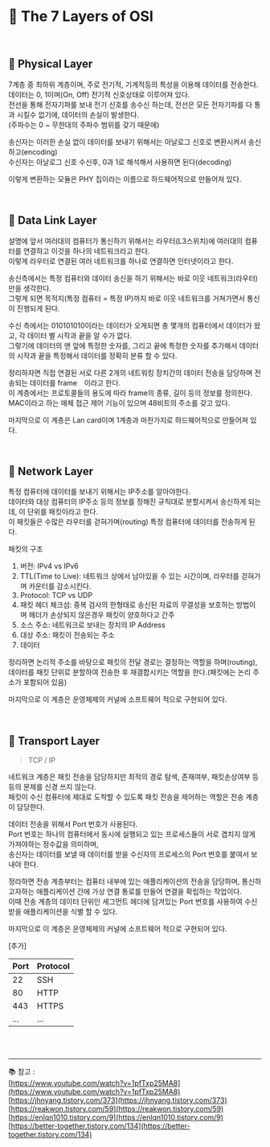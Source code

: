 # 🔑 The 7 Layers of OSI

<br>

## 📌 Physical Layer

7계층 중 최하위 계층이며, 주로 전기적, 기계적등의 특성을 이용해 데이터를 전송한다.<br>
데이터는 0, 1이며(On, Off) 전기적 신호상태로 이루어져 있다.<br>
전선을 통해 전자기파를 보내 전기 신호를 송수신 하는데, 전선은 모든 전자기파를 다 통과 시킬수 없기에, 데이터의 손실이 발생한다.<br>
(주파수는 0 ~ 무한대의 주파수 범위를 갖기 때문에)<br>

송신자는 이러한 손실 없이 데이터를 보내기 위해서는 아날로그 신호로 변환시켜서 송신하고(encoding)<br>
수신자는 아날로그 신호 수신후, 0과 1로 해석해서 사용하면 된다(decoding)<br>

이렇게 변환하는 모듈은 PHY 칩이라는 이름으로 하드웨어적으로 만들어져 있다.

<br>

## 📌 Data Link Layer

설명에 앞서 여러대의 컴퓨터가 통신하기 위해서는 라우터(L3스위치)에 여러대의 컴퓨터를 연결하고 이것을 하나의 네트워크라고 한다.<br>
이렇게 라우터로 연결된 여러 네트워크를 하나로 연결하면 인터넷이라고 한다.<br>

송신측에서는 특정 컴퓨터와 데이터 송신을 하기 위해서는 바로 이웃 네트워크(라우터)만을 생각한다.<br>
그렇게 되면 목적지(특정 컴퓨터 = 특정 IP)까지 바로 이웃 네트워크를 거쳐가면서 통신이 진행되게 된다.<br>

수신 측에서는 010101010이라는 데이터가 오게되면 총 몇개의 컴퓨터에서 데이터가 왔고, 각 데이터 별 시작과 끝을 알 수가 없다.<br>
그렇기에 데이터의 맨 앞에 특정한 숫자를, 그리고 끝에 특정한 숫자를 추가해서 데이터의 시작과 끝을 특정해서 데이터를 정확히 분류 할 수 있다.<br>

정리하자면 직접 연결된 서로 다른 2개의 네트워킹 장치간의 데이터 전송을 담당하며 전송되는 데이터를 frame　이라고 한다.<br>
이 계층에서는 프로토콜들의 용도에 따라 frame의 종류, 길이 등의 정보를 정의한다.<br>
MAC이라고 하는 매체 접근 제어 기능이 있으며 48비트의 주소를 갖고 있다.<br>

마지막으로 이 계층은 Lan card이며 1계층과 마찬가지로 하드웨어적으로 만들어져 있다.

<br>

## 📌 Network Layer

특정 컴퓨터에 데이터를 보내기 위해서는 IP주소를 알아야한다.<br>
데이터와 대상 컴퓨터의 IP주소 등의 정보를 정해진 규칙대로 분할시켜서 송신하게 되는데, 이 단위를 패킷이라고 한다.<br>
이 패킷들은 수많은 라우터를 걷혀가며(routing) 특정 컴퓨터에 데이터를 전송하게 된다.<br>

패킷의 구조
1. 버전: IPv4 vs IPv6
2. TTL(Time to Live): 네트워크 상에서 남아있을 수 있는 시간이며, 라우터를 걷혀가며 카운터를 감소시킨다.
3. Protocol: TCP vs UDP
4. 패킷 헤더 체크섬: 중복 검사의 한형태로 송신된 자료의 무결성을 보호하는 방법이며 헤더가 손상되지 않은경우 패킷이 양호하다고 간주
5. 소스 주소: 네트워크로 보내는 장치의 IP Address
6. 대상 주소: 패킷이 전송되는 주소
7. 데이터

정리하면 논리적 주소를 바탕으로 패킷의 전달 경로는 결정하는 역할을 하며(routing),<br>
데이터를 패킷 단위로 분할하여 전송한 후 재결합시키는 역할을 한다.(패킷에는 논리 주소가 포함되어 있음)

마지막으로 이 계층은 운영체제의 커널에 소프트웨어 적으로 구현되어 있다.

<br>

## 📌 Transport Layer

> TCP / IP

네트워크 계층은 패킷 전송을 담당하지만 최적의 경로 탐색, 존재여부, 패킷손상여부 등등의 문제를 신경 쓰지 않는다.<br>
패킷이 수신 컴퓨터에 제대로 도착할 수 있도록 패킷 전송을 제어하는 역할은 전송 계층이 담당한다.

데이터 전송을 위해서 Port 번호가 사용된다.<br>
Port 번호는 하나의 컴퓨터에서 동시에 실행되고 있는 프로세스들이 서로 겹치지 않게 가져야하는 정수값을 의미하며,<br>
송신자는 데이터를 보낼 때 데이터를 받을 수신자의 프로세스의 Port 번호를 붙여서 보내야 한다.<br>

정라하면 전송 계층부터는 컴퓨터 내부에 있는 애플리케이션의 전송을 담당하며, 통신하고자하는 애플리케이션 간에 가상 연결 통로를 만들어 연결을 확립하는 작업이다.<br>
이때 전송 계층의 데이터 단위인 세그먼트 헤더에 담겨있는 Port 번호를 사용하여 수신 받을 애플리케이션을 식별 할 수 있다.

마지막으로 이 계층은 운영체제의 커널에 소프트웨어 적으로 구현되어 있다.

[추가]

|Port|Protocol|
|---|---|
|22|SSH|
|80|HTTP|
|443|HTTPS|
|...|...|

<br>
<br>

---

📚 참고 : <br>
[https://www.youtube.com/watch?v=1pfTxp25MA8](https://www.youtube.com/watch?v=1pfTxp25MA8)
<br>
[https://jhnyang.tistory.com/373](https://jhnyang.tistory.com/373)
<br>
[https://reakwon.tistory.com/59](https://reakwon.tistory.com/59)
<br>
[https://enlqn1010.tistory.com/9](https://enlqn1010.tistory.com/9)
<br>
[https://better-together.tistory.com/134](https://better-together.tistory.com/134)
